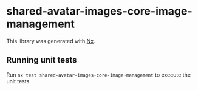 # shared-avatar-images-core-image-management

This library was generated with [Nx](https://nx.dev).

## Running unit tests

Run `nx test shared-avatar-images-core-image-management` to execute the unit tests.
